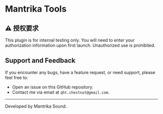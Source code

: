 # Mantrika Tools

## ⚠️ 授权要求
   
This plugin is for internal testing only. You will need to enter your authorization information upon first launch.
Unauthorized use is prohibited.

## Support and Feedback

If you encounter any bugs, have a feature request, or need support, please feel free to:

* Open an issue on this GitHub repository.
* Contact me via email at `qht.chestnut@gmail.com`.

---

Developed by Mantrika Sound.
